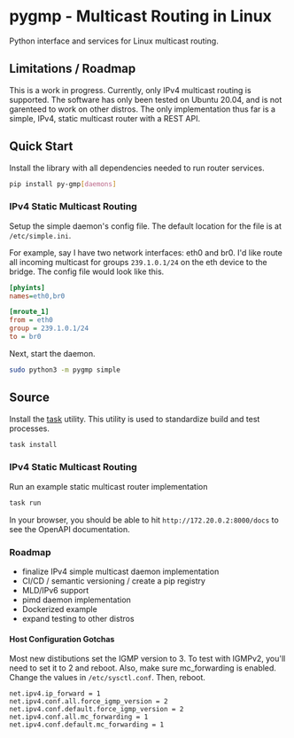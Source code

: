 # pygmp - Multicast Routing in Linux

Python interface and services for Linux multicast routing.


## Limitations / Roadmap
This is a work in progress.  Currently, only IPv4 multicast routing is supported.  The software has only been tested on Ubuntu 20.04, and is not garenteed to work on other distros.  The only implementation thus far is a simple, IPv4, static multicast router with a REST API.


## Quick Start

Install the library with all dependencies needed to run router services.

```bash
pip install py-gmp[daemons]
```

### IPv4 Static Multicast Routing

Setup the simple daemon's config file.  The default location for the file is at `/etc/simple.ini`.

For example, say I have two network interfaces: eth0 and br0.  I'd like route all incoming multicast for groups `239.1.0.1/24` on the eth device to the bridge.  The config file would look like this.

```ini
[phyints]
names=eth0,br0

[mroute_1]
from = eth0
group = 239.1.0.1/24
to = br0
```

Next, start the daemon.

```bash
sudo python3 -m pygmp simple
```


## Source

Install the [task](https://taskfile.dev/installation) utility.  This utility is used to standardize build and test processes.

```bash
task install
```

### IPv4 Static Multicast Routing

Run an example static multicast router implementation
```bash
task run
```

In your browser, you should be able to hit `http://172.20.0.2:8000/docs` to see the OpenAPI documentation.


### Roadmap

- finalize IPv4 simple multicast daemon implementation
- CI/CD / semantic versioning / create a pip registry
- MLD/IPv6 support
- pimd daemon implementation
- Dockerized example
- expand testing to other distros



#### Host Configuration Gotchas

Most new distibutions set the IGMP version to 3.  To test with IGMPv2, you'll need to set it to 2 and reboot.  Also, make sure mc_forwarding is enabled.  Change the values in `/etc/sysctl.conf`.  Then, reboot.

```
net.ipv4.ip_forward = 1
net.ipv4.conf.all.force_igmp_version = 2
net.ipv4.conf.default.force_igmp_version = 2
net.ipv4.conf.all.mc_forwarding = 1
net.ipv4.conf.default.mc_forwarding = 1
```

